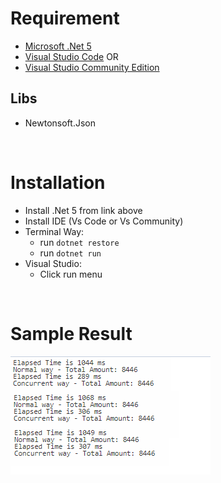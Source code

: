 # Requirement

- [Microsoft .Net 5](https://dotnet.microsoft.com/download/dotnet/5.0)
- [Visual Studio Code](https://code.visualstudio.com/download) OR
- [Visual Studio Community Edition](https://visualstudio.microsoft.com/vs/community/)

## Libs

- Newtonsoft.Json

<br>

# Installation

- Install .Net 5 from link above
- Install IDE (Vs Code or Vs Community)
- Terminal Way:
  - run `dotnet restore`
  - run `dotnet run`
- Visual Studio:
  - Click run menu

<br>

# Sample Result

![Result](./Result.png)
